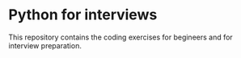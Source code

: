 # Python for interviews

This repository contains the coding exercises for begineers and for interview preparation.
